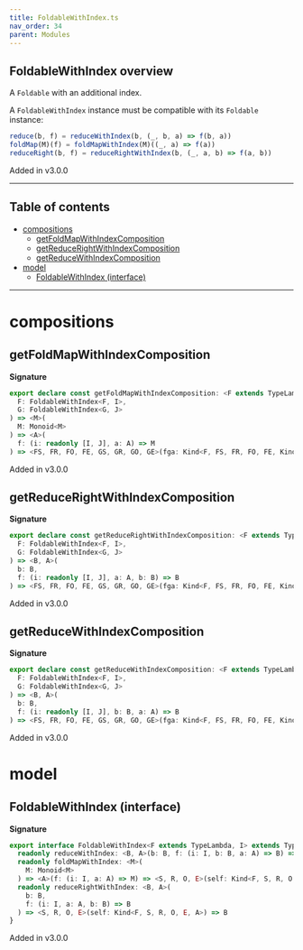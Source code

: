 ```yaml
---
title: FoldableWithIndex.ts
nav_order: 34
parent: Modules
---
```


## FoldableWithIndex overview

A `Foldable` with an additional index.

A `FoldableWithIndex` instance must be compatible with its `Foldable` instance:

```ts
reduce(b, f) = reduceWithIndex(b, (_, b, a) => f(b, a))
foldMap(M)(f) = foldMapWithIndex(M)((_, a) => f(a))
reduceRight(b, f) = reduceRightWithIndex(b, (_, a, b) => f(a, b))
```

Added in v3.0.0

---

<h2 class="text-delta">Table of contents</h2>

- [compositions](#compositions)
  - [getFoldMapWithIndexComposition](#getfoldmapwithindexcomposition)
  - [getReduceRightWithIndexComposition](#getreducerightwithindexcomposition)
  - [getReduceWithIndexComposition](#getreducewithindexcomposition)
- [model](#model)
  - [FoldableWithIndex (interface)](#foldablewithindex-interface)

---

# compositions

## getFoldMapWithIndexComposition

**Signature**

```ts
export declare const getFoldMapWithIndexComposition: <F extends TypeLambda, I, G extends TypeLambda, J>(
  F: FoldableWithIndex<F, I>,
  G: FoldableWithIndex<G, J>
) => <M>(
  M: Monoid<M>
) => <A>(
  f: (i: readonly [I, J], a: A) => M
) => <FS, FR, FO, FE, GS, GR, GO, GE>(fga: Kind<F, FS, FR, FO, FE, Kind<G, GS, GR, GO, GE, A>>) => M
```

Added in v3.0.0

## getReduceRightWithIndexComposition

**Signature**

```ts
export declare const getReduceRightWithIndexComposition: <F extends TypeLambda, I, G extends TypeLambda, J>(
  F: FoldableWithIndex<F, I>,
  G: FoldableWithIndex<G, J>
) => <B, A>(
  b: B,
  f: (i: readonly [I, J], a: A, b: B) => B
) => <FS, FR, FO, FE, GS, GR, GO, GE>(fga: Kind<F, FS, FR, FO, FE, Kind<G, GS, GR, GO, GE, A>>) => B
```

Added in v3.0.0

## getReduceWithIndexComposition

**Signature**

```ts
export declare const getReduceWithIndexComposition: <F extends TypeLambda, I, G extends TypeLambda, J>(
  F: FoldableWithIndex<F, I>,
  G: FoldableWithIndex<G, J>
) => <B, A>(
  b: B,
  f: (i: readonly [I, J], b: B, a: A) => B
) => <FS, FR, FO, FE, GS, GR, GO, GE>(fga: Kind<F, FS, FR, FO, FE, Kind<G, GS, GR, GO, GE, A>>) => B
```

Added in v3.0.0

# model

## FoldableWithIndex (interface)

**Signature**

```ts
export interface FoldableWithIndex<F extends TypeLambda, I> extends TypeClass<F> {
  readonly reduceWithIndex: <B, A>(b: B, f: (i: I, b: B, a: A) => B) => <S, R, O, E>(self: Kind<F, S, R, O, E, A>) => B
  readonly foldMapWithIndex: <M>(
    M: Monoid<M>
  ) => <A>(f: (i: I, a: A) => M) => <S, R, O, E>(self: Kind<F, S, R, O, E, A>) => M
  readonly reduceRightWithIndex: <B, A>(
    b: B,
    f: (i: I, a: A, b: B) => B
  ) => <S, R, O, E>(self: Kind<F, S, R, O, E, A>) => B
}
```

Added in v3.0.0
